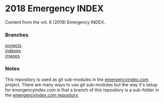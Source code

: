 # 2018 Emergency INDEX

Content from the vol. 6 (2018) Emergency INDEX. 

### Branches

[projects](https://github.com/emergencyindex/projects-2018/tree/projects)  
[indexes](https://github.com/emergencyindex/projects-2018/tree/indexes)  
[images](https://github.com/emergencyindex/projects-2018/tree/images)  

### Notes

This repository is used as git sub-modules in the [emergencyindex.com](https://github.com/emergencyindex/emergencyindex.com) project. There are many ways to use git sub-modules but the way it's setup for emergencyindex.com is that a branch of this repository is a sub-folder in the [emergencyindex.com repository](https://github.com/emergencyindex/emergencyindex.com). 
